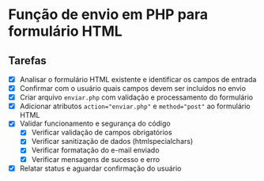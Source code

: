 # Função de envio em PHP para formulário HTML

## Tarefas

- [x] Analisar o formulário HTML existente e identificar os campos de entrada
- [x] Confirmar com o usuário quais campos devem ser incluídos no envio
- [x] Criar arquivo `enviar.php` com validação e processamento do formulário
- [x] Adicionar atributos `action="enviar.php"` e `method="post"` ao formulário HTML
- [x] Validar funcionamento e segurança do código
  - [x] Verificar validação de campos obrigatórios
  - [x] Verificar sanitização de dados (htmlspecialchars)
  - [x] Verificar formatação do e-mail enviado
  - [x] Verificar mensagens de sucesso e erro
- [x] Relatar status e aguardar confirmação do usuário
